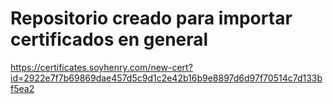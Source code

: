 # Repositorio creado para importar certificados en general

https://certificates.soyhenry.com/new-cert?id=2922e7f7b69869dae457d5c9d1c2e42b16b9e8897d6d97f70514c7d133bf5ea2
